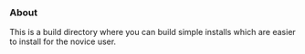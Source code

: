 ### About

This is a build directory where you can build simple installs which are easier to
install for the novice user.
